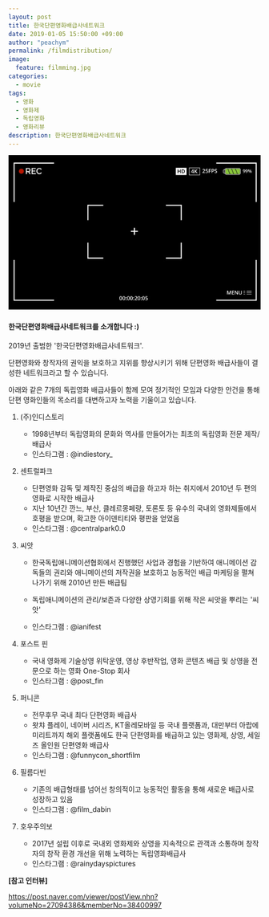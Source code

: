 ```yaml
---
layout: post
title: 한국단편영화배급사네트워크
date: 2019-01-05 15:50:00 +09:00
author: "peachym"
permalink: /filmdistribution/
image:
  feature: filmming.jpg
categories:
  - movie
tags:
  - 영화
  - 영화제
  - 독립영화
  - 영화리뷰
description: 한국단편영화배급사네트워크
---
```


 

![어피스오브무비](/img/thumbnail/post/05/filmming.jpg)





#### 한국단편영화배급사네트워크를 소개합니다 :)



2019년 출범한 '한국단편영화배급사네트워크'.

단편영화와 창작자의 권익을 보호하고 지위를 향상시키기 위해 단편영화 배급사들이 결성한 네트워크라고 할 수 있습니다. 

아래와 같은 7개의 독립영화 배급사들이 함께 모여 정기적인 모임과 다양한 안건을 통해 단편 영화인들의 목소리를 대변하고자 노력을 기울이고 있습니다.

1. (주)인디스토리

   - 1998년부터 독립영화의 문화와 역사를 만들어가는 최초의 독립영화 전문 제작/배급사
   - 인스타그램 : @indiestory_

2. 센트럴파크

   - 단편영화 감독 및 제작진 중심의 배급을 하고자 하는 취지에서 2010년 두 편의 영화로 시작한 배급사
   - 지난 10년간 깐느, 부산, 클레르몽페랑, 토론토 등 유수의 국내외 영화제들에서 호평을 받으며, 확고한 아이덴티티와 평판을 얻었음 
   - 인스타그램 : @centralpark0.0

3. 씨앗

   - 한국독립애니메이션협회에서 진행했던 사업과 경험을 기반하여 애니메이션 감독들의 권리와 애니메이션의 저작권을 보호하고 능동적인 배급 마케팅을 펼쳐 나가기 위해 2010년 만든 배급팀

   - 독립애니메이션의 관리/보존과 다양한 상영기회를 위해 작은 씨앗을 뿌리는 '씨앗'
   - 인스타그램 : @ianifest

4. 포스트 핀

   - 국내 영화제 기술상영 위탁운영, 영상 후반작업, 영화 콘텐츠 배급 및 상영을 전문으로 하는 영화 One-Stop 회사
   - 인스타그램 : @post_fin

5. 퍼니콘

   - 전무후무 국내 최다 단편영화 배급사
   - 왓챠 플레이, 네이버 시리즈, KT올레모바일 등 국내 플랫폼과, 대만부터 아랍에미리트까지 해외 플랫폼에도 한국 단편영화를 배급하고 있는 영화제, 상영, 세일즈 올인원 단편영화 배급사
   - 인스타그램 : @funnycon_shortfilm

6. 필름다빈

   - 기존의 배급형태를 넘어선 창의적이고 능동적인 활동을 통해 새로운 배급사로 성장하고 있음
   - 인스타그램 : @film_dabin

7. 호우주의보

   - 2017년 설립 이후로 국내외 영화제와 상영을 지속적으로  관객과 소통하며 창작자의 창작 환경 개선을 위해 노력하는 독립영화배급사
   - 인스타그램 : @rainydayspictures





**[참고 인터뷰]**

https://post.naver.com/viewer/postView.nhn?volumeNo=27094386&memberNo=38400997


